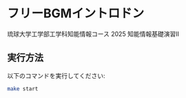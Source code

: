 # フリーBGMイントロドン
琉球大学工学部工学科知能情報コース
2025 知能情報基礎演習II

## 実行方法

以下のコマンドを実行してください:

```bash
make start
```